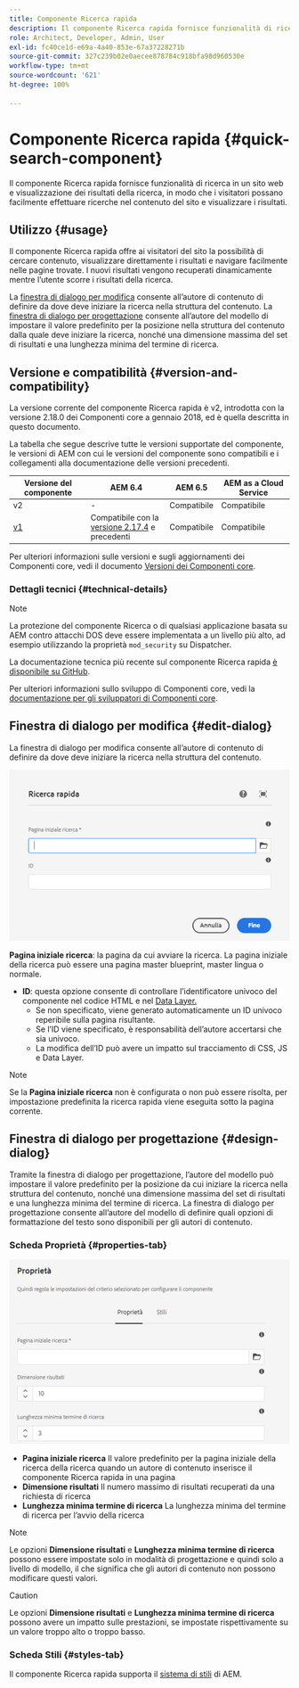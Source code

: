 ```yaml
---
title: Componente Ricerca rapida
description: Il componente Ricerca rapida fornisce funzionalità di ricerca in un sito web e visualizzazione dei risultati della ricerca, in modo che i visitatori possano effettuare ricerche nel sito e filtrare i risultati.
role: Architect, Developer, Admin, User
exl-id: fc40ce1d-e69a-4a40-853e-67a37228271b
source-git-commit: 327c239b02e0aecee878784c918bfa98d960530e
workflow-type: tm+mt
source-wordcount: '621'
ht-degree: 100%

---
```


# Componente Ricerca rapida {#quick-search-component}

Il componente Ricerca rapida fornisce funzionalità di ricerca in un sito web e visualizzazione dei risultati della ricerca, in modo che i visitatori possano facilmente effettuare ricerche nel contenuto del sito e visualizzare i risultati.

## Utilizzo {#usage}

Il componente Ricerca rapida offre ai visitatori del sito la possibilità di cercare contenuto, visualizzare direttamente i risultati e navigare facilmente nelle pagine trovate. I nuovi risultati vengono recuperati dinamicamente mentre l’utente scorre i risultati della ricerca.

La [finestra di dialogo per modifica](#edit-dialog) consente all’autore di contenuto di definire da dove deve iniziare la ricerca nella struttura del contenuto. La [finestra di dialogo per progettazione](#design-dialog) consente all’autore del modello di impostare il valore predefinito per la posizione nella struttura del contenuto dalla quale deve iniziare la ricerca, nonché una dimensione massima del set di risultati e una lunghezza minima del termine di ricerca.

## Versione e compatibilità {#version-and-compatibility}

La versione corrente del componente Ricerca rapida è v2, introdotta con la versione 2.18.0 dei Componenti core a gennaio 2018, ed è quella descritta in questo documento.

La tabella che segue descrive tutte le versioni supportate del componente, le versioni di AEM con cui le versioni del componente sono compatibili e i collegamenti alla documentazione delle versioni precedenti.

| Versione del componente | AEM 6.4 | AEM 6.5 | AEM as a Cloud Service |
|--- |--- |--- |---|
| v2 | - | Compatibile | Compatibile |
| [v1](/help/components/v1/quick-search.md) | Compatibile con la <br>[versione 2.17.4](/help/versions.md) e precedenti | Compatibile | Compatibile |

Per ulteriori informazioni sulle versioni e sugli aggiornamenti dei Componenti core, vedi il documento [Versioni dei Componenti core](/help/versions.md).

### Dettagli tecnici {#technical-details}

>[!NOTE]
>
>La protezione del componente Ricerca o di qualsiasi applicazione basata su AEM contro attacchi DOS deve essere implementata a un livello più alto, ad esempio utilizzando la proprietà `mod_security` su Dispatcher.

La documentazione tecnica più recente sul componente Ricerca rapida [è disponibile su GitHub](https://adobe.com/go/aem_cmp_tech_search_v2_it).

Per ulteriori informazioni sullo sviluppo di Componenti core, vedi la [documentazione per gli sviluppatori di Componenti core](/help/developing/overview.md).

## Finestra di dialogo per modifica {#edit-dialog}

La finestra di dialogo per modifica consente all’autore di contenuto di definire da dove deve iniziare la ricerca nella struttura del contenuto.

![Finestra di dialogo per modifica del componente Ricerca rapida](/help/assets/quick-search-edit.png)

**Pagina iniziale ricerca**: la pagina da cui avviare la ricerca. La pagina iniziale della ricerca può essere una pagina master blueprint, master lingua o normale.
* **ID**: questa opzione consente di controllare l’identificatore univoco del componente nel codice HTML e nel [Data Layer.](/help/developing/data-layer/overview.md)
   * Se non specificato, viene generato automaticamente un ID univoco reperibile sulla pagina risultante.
   * Se l’ID viene specificato, è responsabilità dell’autore accertarsi che sia univoco.
   * La modifica dell’ID può avere un impatto sul tracciamento di CSS, JS e Data Layer.

>[!NOTE]
>
>Se la **Pagina iniziale ricerca** non è configurata o non può essere risolta, per impostazione predefinita la ricerca rapida viene eseguita sotto la pagina corrente.

## Finestra di dialogo per progettazione {#design-dialog}

Tramite la finestra di dialogo per progettazione, l’autore del modello può impostare il valore predefinito per la posizione da cui iniziare la ricerca nella struttura del contenuto, nonché una dimensione massima del set di risultati e una lunghezza minima del termine di ricerca. La finestra di dialogo per progettazione consente all’autore del modello di definire quali opzioni di formattazione del testo sono disponibili per gli autori di contenuto.

### Scheda Proprietà {#properties-tab}

![Finestra di dialogo per progettazione del componente Ricerca rapida](/help/assets/quick-search-design.png)

* **Pagina iniziale ricerca**
Il valore predefinito per la pagina iniziale della ricerca della ricerca quando un autore di contenuto inserisce il componente Ricerca rapida in una pagina
* **Dimensione risultati**
Il numero massimo di risultati recuperati da una richiesta di ricerca
* **Lunghezza minima termine di ricerca**
La lunghezza minima del termine di ricerca per l’avvio della ricerca

>[!NOTE]
>
>Le opzioni **Dimensione risultati** e **Lunghezza minima termine di ricerca** possono essere impostate solo in modalità di progettazione e quindi solo a livello di modello, il che significa che gli autori di contenuto non possono modificare questi valori.

>[!CAUTION]
>
>Le opzioni **Dimensione risultati** e **Lunghezza minima termine di ricerca** possono avere un impatto sulle prestazioni, se impostate rispettivamente su un valore troppo alto o troppo basso.

### Scheda Stili {#styles-tab}

Il componente Ricerca rapida supporta il [sistema di stili](/help/get-started/authoring.md#component-styling) di AEM.
